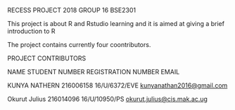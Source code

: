 RECESS PROJECT 2018 GROUP 16 BSE2301

This project is about R and Rstudio learning and it is aimed at giving a brief introduction to R

The project contains currently four coontributors.

PROJECT CONTRIBUTORS

NAME                      STUDENT NUMBER                          REGISTRATION NUMBER                       EMAIL

KUNYA NATHERN               216006158                               16/U/6372/EVE                           kunyanathan2016@gmail.com


Okurut Julius               216014096                               16/U/10950/PS                           okurut.julius@cis.mak.ac.ug
